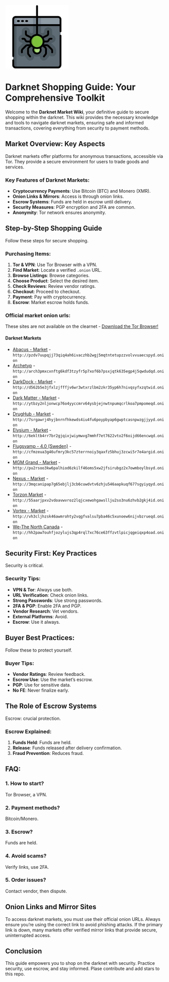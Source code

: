<img src="/banners/over.webp" width="200">

# Darknet Shopping Guide: Your Comprehensive Toolkit

Welcome to the **Darknet Market Wiki**, your definitive guide to secure shopping within the darknet. This wiki provides the necessary knowledge and tools to navigate darknet markets, ensuring safe and informed transactions, covering everything from security to payment methods.

## Market Overview: Key Aspects

Darknet markets offer platforms for anonymous transactions, accessible via Tor. They provide a secure environment for users to trade goods and services.

### Key Features of Darknet Markets:
- **Cryptocurrency Payments**: Use Bitcoin (BTC) and Monero (XMR).
- **Onion Links & Mirrors**: Access is through onion links.
- **Escrow Systems**: Funds are held in escrow until delivery.
- **Security Measures**: PGP encryption and 2FA are common.
- **Anonymity**: Tor network ensures anonymity.

## Step-by-Step Shopping Guide

Follow these steps for secure shopping.

### Purchasing Items:
1.  **Tor & VPN**: Use Tor Browser with a VPN.
2.  **Find Market**: Locate a verified `.onion` URL.
3.  **Browse Listings**: Browse categories.
4.  **Choose Product**: Select the desired item.
5.  **Check Reviews**: Review vendor ratings.
6.  **Checkout**: Proceed to checkout.
7.  **Payment**: Pay with cryptocurrency.
8.  **Escrow**: Market escrow holds funds.

### Official market onion urls:
These sites are not available on the clearnet - [Download the Tor Browser!](https://www.torproject.org/download/)

#### Darknet Markets

*   [Abacus - Market](http://pzdv7uupqjj73qiq4ah6ivaczhb2wgj5mqtntetupzzvolvvuaecspyd.onion) - `http://pzdv7uupqjj73qiq4ah6ivaczhb2wgj5mqtntetupzzvolvvuaecspyd.onion`
*   [Archetyp](@archetyp) - `http://arch3pmxcxnftg6kdf3tzyfr5p7xof6b7psxjqtk635egp4j5qwdudqd.onion`
*   [DarkDock - Market](http://d562b5e3jfxlzjfffjv6wr3wtxrzlbm2zkr35yp6h7nivqsyfxzqtwid.onion) - `http://d562b5e3jfxlzjfffjv6wr3wtxrzlbm2zkr35yp6h7nivqsyfxzqtwid.onion`
*   [Dark Matter - Market](http://ytbzy2nljonwcp76o4yyccmrv64ysbjejnwtnpumqcrlkoa7pmpomeqd.onion) - `http://ytbzy2nljonwcp76o4yyccmrv64ysbjejnwtnpumqcrlkoa7pmpomeqd.onion`
*   [DrugHub - Market](http://7srgawrj4hyjbnrnfhkewds4iu4fu6poypbyap6gwptcasnpwzgjjyyd.onion) - `http://7srgawrj4hyjbnrnfhkewds4iu4fu6poypbyap6gwptcasnpwzgjjyyd.onion`
*   [Elysium - Market](http://6ekltb4rr7br2gjqixjwiymwvg7mmhf7et7622vto2f6oijd66encwqd.onion) - `http://6ekltb4rr7br2gjqixjwiymwvg7mmhf7et7622vto2f6oijd66encwqd.onion`
*   [Flugsvamp - 4.0 (Sweden)](http://cfmzeua3g46ufmry3kc57zterrnoiy3qaxfz5bhuj3zcwi5r7e4argid.onion) - `http://cfmzeua3g46ufmry3kc57zterrnoiy3qaxfz5bhuj3zcwi5r7e4argid.onion`
*   [MGM Grand - Market](http://pu2rsoo3kw6palhiod6zkilf46oms5xw2jfsirubgz2x7owmboylbsyd.onion) - `http://pu2rsoo3kw6palhiod6zkilf46oms5xw2jfsirubgz2x7owmboylbsyd.onion`
*   [Nexus - Market](http://3mqcanipap7g65ebjlj3cb6cuwdvtv6zhju546aapkuqf677sgyiyqyd.onion) - `http://3mqcanipap7g65ebjlj3cb6cuwdvtv6zhju546aapkuqf677sgyiyqyd.onion`
*   [Torzon Market](http://55aarjpxv2vdoavwvroz2lqjcxewohgawsllju2so3nu6zhvb2gkj4id.onion) - `http://55aarjpxv2vdoavwvroz2lqjcxewohgawsllju2so3nu6zhvb2gkj4id.onion`
*   [Vortex - Market](http://vh3cljhzsk46awmrohty2vqgfvalsu7pba46c5xunoew6nijvbzrueqd.onion) - `http://vh3cljhzsk46awmrohty2vqgfvalsu7pba46c5xunoew6nijvbzrueqd.onion`
*   [We-The North Canada](http://hh2paw7ouhfjozylujs3qp4rql7xc76ce63ffzvtlpicjqgeiqxp4oad.onion) - `http://hh2paw7ouhfjozylujs3qp4rql7xc76ce63ffzvtlpicjqgeiqxp4oad.onion`

## Security First: Key Practices

Security is critical.

### Security Tips:
*   **VPN & Tor**: Always use both.
*   **URL Verification**: Check onion links.
*   **Strong Passwords**: Use strong passwords.
*   **2FA & PGP**: Enable 2FA and PGP.
*   **Vendor Research**: Vet vendors.
*   **External Platforms**: Avoid.
*   **Escrow**: Use it always.

## Buyer Best Practices:

Follow these to protect yourself.

### Buyer Tips:
*   **Vendor Ratings**: Review feedback.
*   **Escrow Use**: Use the market’s escrow.
*   **PGP**: Use for sensitive data.
*   **No FE**: Never finalize early.

## The Role of Escrow Systems

Escrow: crucial protection.

### Escrow Explained:
1.  **Funds Held**: Funds are held.
2.  **Release**: Funds released after delivery confirmation.
3.  **Fraud Prevention**: Reduces fraud.

## FAQ:

### 1. How to start?
Tor Browser, a VPN.

### 2. Payment methods?
Bitcoin/Monero.

### 3. Escrow?
Funds are held.

### 4. Avoid scams?
Verify links, use 2FA.

### 5. Order issues?
Contact vendor, then dispute.

## Onion Links and Mirror Sites

To access darknet markets, you must use their official onion URLs. Always ensure you’re using the correct link to avoid phishing attacks. If the primary link is down, many markets offer verified mirror links that provide secure, uninterrupted access.

## Conclusion

This guide empowers you to shop on the darknet with security. Practice security, use escrow, and stay informed.
Plase contribute and add stars to this repo.